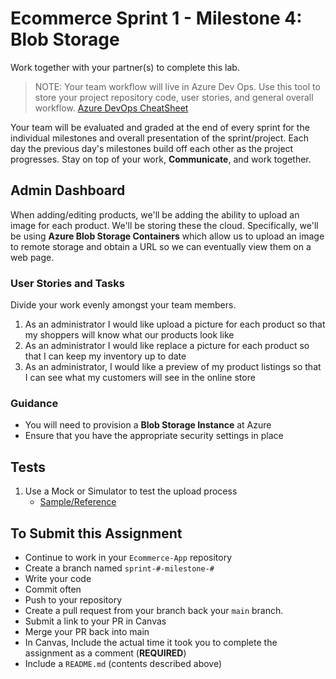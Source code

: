 # Ecommerce Sprint 1 - Milestone 4:  Blob Storage

Work together with your partner(s) to complete this lab.

> NOTE: Your team workflow will live in Azure Dev Ops. Use this tool to store your project repository code, user stories, and general overall workflow. [Azure DevOps CheatSheet](https://codefellows.github.io/code-401-dotnet-guide/Curriculum/ECom_Project/AzureDevOps_CheatSheet)

Your team will be evaluated and graded at the end of every sprint for the individual milestones and overall presentation of the sprint/project. Each day the previous day's milestones build off each other as the project progresses. Stay on top of your work, **Communicate**, and work together.

## Admin Dashboard

When adding/editing products, we'll be adding the ability to upload an image for each product. We'll be storing these the cloud. Specifically, we'll be using **Azure Blob Storage Containers** which allow us to upload an image to remote storage and obtain a URL so we can eventually view them on a web page.

### User Stories and Tasks

Divide your work evenly amongst your team members.

1. As an administrator I would like upload a picture for each product so that my shoppers will know what our products look like
1. As an administrator I would like replace a picture for each product so that I can keep my inventory up to date
1. As an administrator, I would like a preview of my product listings so that I can see what my customers will see in the online store

### Guidance

- You will need to provision a **Blob Storage Instance** at Azure
- Ensure that you have the appropriate security settings in place

## Tests

1. Use a Mock or Simulator to test the upload process
   - [Sample/Reference](https://gist.github.com/trailmax/7505283)

## To Submit this Assignment

- Continue to work in your `Ecommerce-App` repository
- Create a branch named `sprint-#-milestone-#`
- Write your code
- Commit often
- Push to your repository
- Create a pull request from your branch back your `main` branch.
- Submit a link to your PR in Canvas
- Merge your PR back into main
- In Canvas, Include the actual time it took you to complete the assignment as a comment (**REQUIRED**)
- Include a `README.md` (contents described above)




